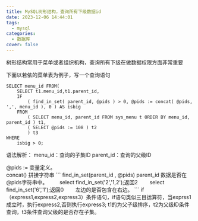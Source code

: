 ```yaml
---
title: MySQL树形结构，查询所有下级数据id
date: 2023-12-06 14:44:01
tags:
  - mysql
categories: 
  - 数据库
cover: false
---
```


树形结构常用于菜单或者组织机构，查询所有下级在做数据权限方面非常重要

下面以若依的菜单表为例子，写一个查询语句
```
SELECT menu_id FROM(
	SELECT t1.menu_id,t1.parent_id,
	IF
		( find_in_set( parent_id, @pids ) > 0, @pids := concat( @pids, ',', menu_id ), 0 ) AS isbig 
	FROM
		( SELECT menu_id, parent_id FROM sys_menu t ORDER BY menu_id, parent_id ) t1,
		( SELECT @pids := 108 ) t2 
		) t3 
WHERE
	isbig > 0;
```

语法解析：
menu_id：查询的子集ID
parent_id：查询的父级ID

<span>
	@pids := 变量定义。<br/>
	concat()  拼接字符串
</span>
```
	find_in_set(parent_id , @pids)  parent_id  数据是否在@pids字符串中。
	　　select find_in_set('2','1,2');返回2
	　　select find_in_set('6','1');返回0
	　　左边的是否包含在右边。
```
<span>
	if（express1,express2,express3）条件语句，if语句类似三目运算符，当exprss1成立时，执行express2,否则执行express3;
	t1的为父子级排序，t2为父级ID条件查询，t3条件查询父级的是否存在子集。
</span>